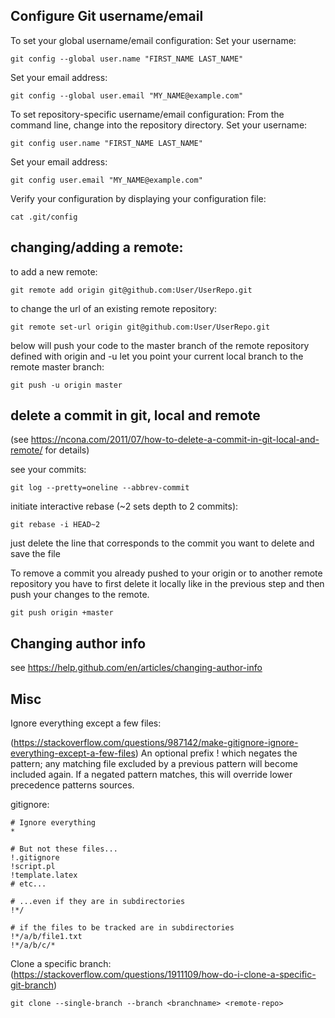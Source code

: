 ## Configure Git username/email

To set your global username/email configuration:
Set your username:
```
git config --global user.name "FIRST_NAME LAST_NAME"
```
Set your email address:
```
git config --global user.email "MY_NAME@example.com"
```
To set repository-specific username/email configuration:
From the command line, change into the repository directory.
Set your username:
```
git config user.name "FIRST_NAME LAST_NAME"
```
Set your email address:
```
git config user.email "MY_NAME@example.com"
```
Verify your configuration by displaying your configuration file:
```
cat .git/config
```

## changing/adding a remote:

to add a new remote:
```
git remote add origin git@github.com:User/UserRepo.git
```
to change the url of an existing remote repository:
```
git remote set-url origin git@github.com:User/UserRepo.git
```

below will push your code to the master branch of the remote repository defined with origin and -u let you point your current local branch to the remote master branch:
```
git push -u origin master
```

## delete a commit in git, local and remote
(see https://ncona.com/2011/07/how-to-delete-a-commit-in-git-local-and-remote/ for details)

see your commits:
```
git log --pretty=oneline --abbrev-commit
```

initiate interactive rebase (~2 sets depth to 2 commits):
```
git rebase -i HEAD~2
```

just delete the line that corresponds to the commit you want to delete and save the file

To remove a commit you already pushed to your origin or to another remote repository you have to first delete it locally like in the previous step and then push your changes to the remote.
```
git push origin +master
```

## Changing author info

see https://help.github.com/en/articles/changing-author-info

## Misc

Ignore everything except a few files:

(https://stackoverflow.com/questions/987142/make-gitignore-ignore-everything-except-a-few-files)
An optional prefix ! which negates the pattern; any matching file excluded by a previous pattern will become included again. If a negated pattern matches, this will override lower precedence patterns sources.

gitignore:

```
# Ignore everything
*

# But not these files...
!.gitignore
!script.pl
!template.latex
# etc...

# ...even if they are in subdirectories
!*/

# if the files to be tracked are in subdirectories
!*/a/b/file1.txt
!*/a/b/c/*
```

Clone a specific branch:
(https://stackoverflow.com/questions/1911109/how-do-i-clone-a-specific-git-branch)
```
git clone --single-branch --branch <branchname> <remote-repo>
```
